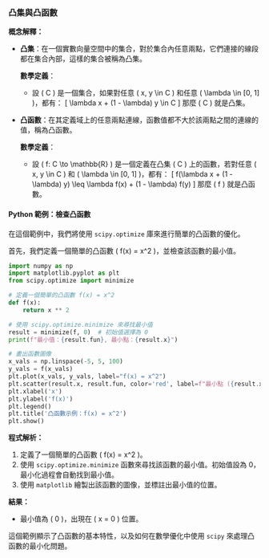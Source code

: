 ### 凸集與凸函數

**概念解釋：**
- **凸集**：在一個實數向量空間中的集合，對於集合內任意兩點，它們連接的線段都在集合內部，這樣的集合被稱為凸集。
  
  **數學定義**：
  - 設 \( C \) 是一個集合，如果對任意 \( x, y \in C \) 和任意 \( \lambda \in [0, 1] \)，都有：
    \[
    \lambda x + (1 - \lambda) y \in C
    \]
  那麼 \( C \) 就是凸集。

- **凸函數**：在其定義域上的任意兩點連線，函數值都不大於該兩點之間的連線的值，稱為凸函數。

  **數學定義**：
  - 設 \( f: C \to \mathbb{R} \) 是一個定義在凸集 \( C \) 上的函數，若對任意 \( x, y \in C \) 和 \( \lambda \in [0, 1] \)，都有：
    \[
    f(\lambda x + (1 - \lambda) y) \leq \lambda f(x) + (1 - \lambda) f(y)
    \]
  那麼 \( f \) 就是凸函數。

#### Python 範例：檢查凸函數

在這個範例中，我們將使用 `scipy.optimize` 庫來進行簡單的凸函數的優化。

首先，我們定義一個簡單的凸函數 \( f(x) = x^2 \)，並檢查該函數的最小值。

```python
import numpy as np
import matplotlib.pyplot as plt
from scipy.optimize import minimize

# 定義一個簡單的凸函數 f(x) = x^2
def f(x):
    return x ** 2

# 使用 scipy.optimize.minimize 來尋找最小值
result = minimize(f, 0)  # 初始值選擇為 0
print(f"最小值：{result.fun}, 最小點：{result.x}")

# 畫出函數圖像
x_vals = np.linspace(-5, 5, 100)
y_vals = f(x_vals)
plt.plot(x_vals, y_vals, label="f(x) = x^2")
plt.scatter(result.x, result.fun, color='red', label=f"最小點 ({result.x[0]:.2f}, {result.fun[0]:.2f})")
plt.xlabel('x')
plt.ylabel('f(x)')
plt.legend()
plt.title('凸函數示例：f(x) = x^2')
plt.show()
```

**程式解析：**
1. 定義了一個簡單的凸函數 \( f(x) = x^2 \)。
2. 使用 `scipy.optimize.minimize` 函數來尋找該函數的最小值。初始值設為 0，最小化過程會自動找到最小值。
3. 使用 `matplotlib` 繪製出該函數的圖像，並標註出最小值的位置。

**結果：**
- 最小值為 \( 0 \)，出現在 \( x = 0 \) 位置。

這個範例顯示了凸函數的基本特性，以及如何在數學優化中使用 `scipy` 來處理凸函數的最小化問題。